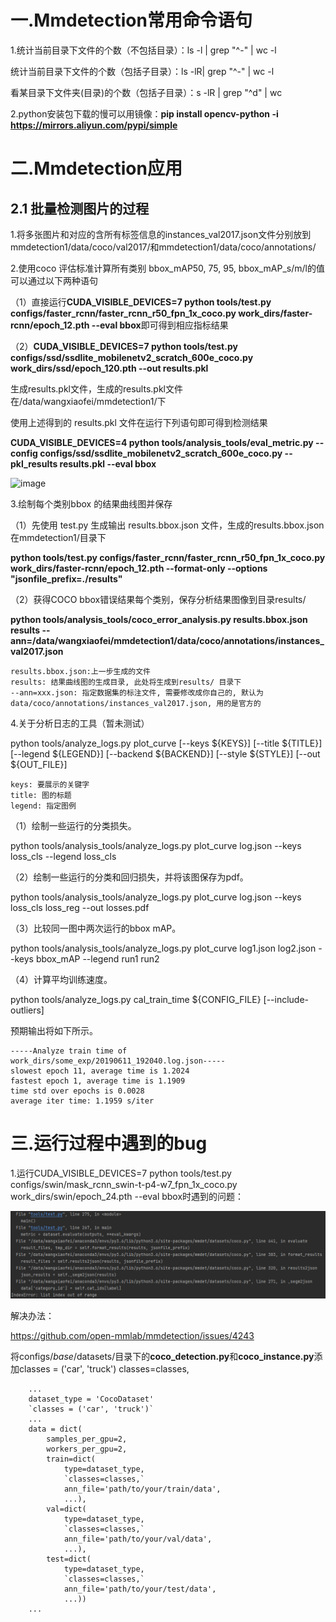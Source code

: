 # 一.Mmdetection常用命令语句

1.统计当前目录下文件的个数（不包括目录）：ls -l | grep "^-" | wc -l

统计当前目录下文件的个数（包括子目录）：ls -lR| grep "^-" | wc -l

看某目录下文件夹(目录)的个数（包括子目录）：s -lR | grep "^d" | wc

2.python安装包下载的慢可以用镜像：**pip install opencv-python -i https://mirrors.aliyun.com/pypi/simple**

# 二.Mmdetection应用
## 2.1 批量检测图片的过程 

1.将多张图片和对应的含所有标签信息的instances_val2017.json文件分别放到mmdetection1/data/coco/val2017/和mmdetection1/data/coco/annotations/

2.使用coco 评估标准计算所有类别 bbox_mAP50, 75, 95, bbox_mAP_s/m/l的值可以通过以下两种语句

（1）直接运行**CUDA_VISIBLE_DEVICES=7 python tools/test.py configs/faster_rcnn/faster_rcnn_r50_fpn_1x_coco.py work_dirs/faster-rcnn/epoch_12.pth  --eval bbox**即可得到相应指标结果

（2）**CUDA_VISIBLE_DEVICES=7 python tools/test.py configs/ssd/ssdlite_mobilenetv2_scratch_600e_coco.py work_dirs/ssd/epoch_120.pth --out results.pkl**

生成results.pkl文件，生成的results.pkl文件在/data/wangxiaofei/mmdetection1/下

使用上述得到的 results.pkl 文件在运行下列语句即可得到检测结果

**CUDA_VISIBLE_DEVICES=4 python tools/analysis_tools/eval_metric.py --config configs/ssd/ssdlite_mobilenetv2_scratch_600e_coco.py --pkl_results results.pkl --eval bbox**

![image](https://github.com/wangxiaofei2022/Mmdetection/blob/main/AP_AR值.png)

3.绘制每个类别bbox 的结果曲线图并保存

（1）先使用 test.py 生成输出 results.bbox.json 文件，生成的results.bbox.json在mmdetection1/目录下

**python tools/test.py  configs/faster_rcnn/faster_rcnn_r50_fpn_1x_coco.py work_dirs/faster-rcnn/epoch_12.pth --format-only --options "jsonfile_prefix=./results"**

（2）获得COCO bbox错误结果每个类别，保存分析结果图像到目录results/

**python tools/analysis_tools/coco_error_analysis.py results.bbox.json results --ann=/data/wangxiaofei/mmdetection1/data/coco/annotations/instances_val2017.json**

    results.bbox.json:上一步生成的文件
    results: 结果曲线图的生成目录, 此处将生成到results/ 目录下
    --ann=xxx.json: 指定数据集的标注文件, 需要修改成你自己的, 默认为 data/coco/annotations/instances_val2017.json, 用的是官方的

4.关于分析日志的工具（暂未测试）

python tools/analyze_logs.py plot_curve [--keys ${KEYS}] [--title ${TITLE}] [--legend ${LEGEND}] [--backend ${BACKEND}] [--style ${STYLE}] [--out ${OUT_FILE}]

    keys: 要展示的关键字
    title: 图的标题
    legend: 指定图例

（1）绘制一些运行的分类损失。

python tools/analysis_tools/analyze_logs.py plot_curve log.json --keys loss_cls --legend loss_cls

（2）绘制一些运行的分类和回归损失，并将该图保存为pdf。

python tools/analysis_tools/analyze_logs.py plot_curve log.json --keys loss_cls loss_reg --out losses.pdf

（3）比较同一图中两次运行的bbox mAP。

python tools/analysis_tools/analyze_logs.py plot_curve log1.json log2.json --keys bbox_mAP --legend run1 run2

（4）计算平均训练速度。

python tools/analyze_logs.py cal_train_time ${CONFIG_FILE} [--include-outliers]

预期输出将如下所示。

    -----Analyze train time of work_dirs/some_exp/20190611_192040.log.json-----
    slowest epoch 11, average time is 1.2024
    fastest epoch 1, average time is 1.1909
    time std over epochs is 0.0028
    average iter time: 1.1959 s/iter

# 三.运行过程中遇到的bug

1.运行CUDA_VISIBLE_DEVICES=7 python tools/test.py configs/swin/mask_rcnn_swin-t-p4-w7_fpn_1x_coco.py work_dirs/swin/epoch_24.pth  --eval bbox时遇到的问题：

![image](https://github.com/wangxiaofei2022/Mmdetection/blob/main/IndexError_list_index_out_of_range.png)

解决办法：

https://github.com/open-mmlab/mmdetection/issues/4243

将configs/_base_/datasets/目录下的**coco_detection.py**和**coco_instance.py**添加classes = ('car', 'truck')  classes=classes,

        ...
        dataset_type = 'CocoDataset'
        `classes = ('car', 'truck')`
        ...
        data = dict(
            samples_per_gpu=2,
            workers_per_gpu=2,
            train=dict(
                type=dataset_type,
                `classes=classes,`
                ann_file='path/to/your/train/data',
                ...),
            val=dict(
                type=dataset_type,
                `classes=classes,`
                ann_file='path/to/your/val/data',
                ...),
            test=dict(
                type=dataset_type,
                `classes=classes,`
                ann_file='path/to/your/test/data',
                ...))
        ...





























